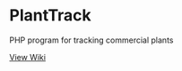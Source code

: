 # PlantTrack
PHP program for tracking commercial plants

[View Wiki](https://github.com/arcane1026/PlantTrack/wiki)
